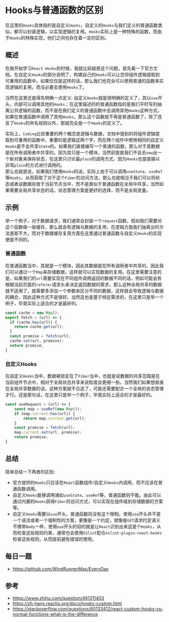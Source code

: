 # Hooks与普通函数的区别
在这里的`Hooks`具体指的是自定义`Hooks`，自定义的`Hooks`与我们定义的普通函数类似，都可以封装逻辑，以实现逻辑的复用。`Hooks`实际上是一种特殊的函数，而由于`Hooks`的特殊实现，他们之间也存在着一定的区别。


## 概述
在我开始学习`React Hooks`的时候，我就比较疑惑这个问题。首先看一下官方文档，在自定义`Hooks`的部分说明了，构建自己的`Hooks`可以让您将组件逻辑提取到可重用的函数中。如果仅仅是这样的话，那么我们也完全可以使用普通的函数来实现逻辑的复用，而没必要去使用`Hooks`了。    

当然在这里还是得先明确一点定义: 自定义`Hooks`就是很明确的定义了，其以`use`开头，内部可以调用其他的`Hooks`；在这里描述的的普通函数指的是我们平时写的抽离公共逻辑的函数，而不是在我们定义的普通函数中去调用其他`Hooks`这种方式。如果在普通函数中调用了其他`Hooks`，那么这个函数就不再是普通函数了，除了违反了`Hooks`的命名规则以外，那就完全是一个`Hooks`的定义了。  

实际上，`Coding`比较重要的两个概念是逻辑与数据，文档中提到的将组件逻辑提取到可重用的函数中，重要的是逻辑这两个字，而在两个组件中使用相同的自定义`Hooks`是不会共享`State`的。如果我们直接编写一个普通的函数，那么对于其数据是在所有调用者中共享的。因为其只是一个模块，当然前提是我们不会去`new`出一个新对象来保存状态，在这里只讨论最`plain`的调用方式，因为`Hooks`也是直接以非常`plain`的方式进行调用的。  
那么也就是说，如果我们使用`Hooks`的话，实际上由于可以调用`useState`、`useRef`等`Hooks`，从而获取了对于这个`Fiber`的访问方法，那么也就相当于我们可以将状态或者说数据存放于当前节点当中，而不是类似于普通函数在全局中共享。当然如果需要全局共享状态的话，状态管理方案是更好的选择，而不是全局变量。

## 示例
举一个例子，对于数据请求，我们通常会封装一个`request`函数，假如我们需要对这个函数做一层缓存，那么就会有逻辑与数据的复用，在逻辑方面我们抽离出的方法差距不大，而对于数据缓存复用方面在这里通过普通函数与自定义`Hooks`的实现便是不同的。

### 普通函数
在普通函数当中，其就是一个模块，因此其数据是在所有调用者中共享的，因此我们可以通过一个`Map`来存储数据，这样就可以实现数据的复用。在这里需要注意的是，如果我们的`url`需要实现在不同组件调用返回的数据不同的话，例如可能会有根据当前页面的`referer`请求头来决定返回数据的需求，那么这种全局共享的数据就不适用了，就需要多添加一个参数来区分不同的数据，这样就会导致逻辑与数据的耦合，因此这种方式不是很好。当然这也是基于特定需求的，在这里只是举一个例子，毕竟实际上适合的才是最好的。  

```js
const cache = new Map();
export fetch = (url) => {
  if (cache.has(url)) {
    return cache.get(url);
  }
  const promise = fetch(url);
  cache.set(url, promise);
  return promise;
}
```

### 自定义Hooks
在自定义`Hooks`当中，数据被锁定在了`Fiber`当中，也就是说数据的共享范围是在当前组件节点中，相对于全局状态共享来说粒度会更细一些。当然我们如果想直接在全局共享数据的话，这种方案就不合适了，可能还需要配合一个全局的状态管理才行。还是那句话，在这里只是举一个例子，毕竟实际上适合的才是最好的。  

```js
const useRequest = (url) => {
    const map = useRef(new Map());
    if (map.current.has(url)) {
        return map.current.get(url);
    }
    const promise = fetch(url);
    map.current.set(url, promise);
    return promise;
}
```

## 总结
简单总结一下两者的区别: 
* 官方提供的`Hooks`只应该在`React`函数组件/自定义`Hooks`内调用，而不应该在普通函数调用。
* 自定义`Hooks`能够调用诸如`useState`、`useRef`等，普通函数则不能。由此可以通过内置的`Hooks`获得`Fiber`的访问方式，可以实现在组件级别存储数据的方案等。
* 自定义`Hooks`需要以`use`开头，普通函数则没有这个限制。使用`use`开头并不是一个语法或者一个强制性的方案，更像是一个约定，就像是`GET`请求约定语义不携带`Body`一样，使用`use`开头的目的就是让`React`识别出来这是个`Hooks`，从而检查这些规则约束，通常也会使用`ESlint`配合`eslint-plugin-react-hooks`检查这些规则，从而提前避免错误的使用。

## 每日一题

- <https://github.com/WindRunnerMax/EveryDay>

## 参考

- <https://www.zhihu.com/question/491311403>
- <https://zh-hans.reactjs.org/docs/hooks-custom.html>
- <https://stackoverflow.com/questions/60133412/react-custom-hooks-vs-normal-functions-what-is-the-difference>
